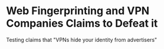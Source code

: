 # Web Fingerprinting and VPN Companies Claims to Defeat it
Testing claims that "VPNs hide your identity from advertisers" 
